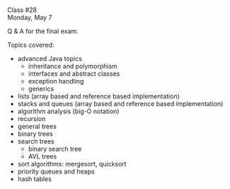 <div class="lecture1">

<div class="column_date">
<p markdown="block">

 <br>
Class #28<br>
Monday, May 7
</p>
</div>
<div class="column_materials">
<p markdown="block">

Q &amp; A for the final exam.


Topics covered:
- advanced Java topics
    - inheritance and polymorphism
    - interfaces and abstract classes
    - exception handling
    - generics
- lists (array based and reference based implementation)
- stacks and queues (array based and reference based implementation)
- algorithm analysis (big-O notation)
- recursion
- general trees
- binary trees
- search trees
    - binary search tree
    - AVL trees
- sort algorithms: mergesort, quicksort
- priority queues and heaps
- hash tables

</p>
</div>

<div class="column_assign">
<p markdown="block">



</p>
</div>

</div>
